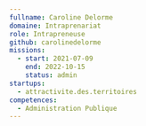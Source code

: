 ```yaml
---
fullname: Caroline Delorme
domaine: Intraprenariat
role: Intrapreneuse
github: carolinedelorme
missions:
  - start: 2021-07-09
    end: 2022-10-15
    status: admin
startups:
  - attractivite.des.territoires
competences:
  - Administration Publique
---
```

